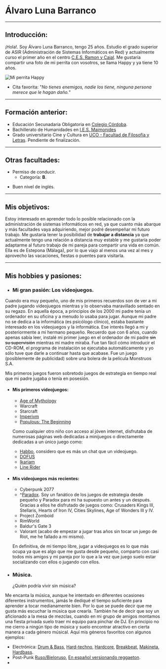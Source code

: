 # Álvaro Luna Barranco
----
## Introducción:
¡Hola!. Soy Álvaro Luna Barranco, tengo 25 años. Estudio el grado superior de ASIR (Administración de Sistemas Informáticos en Red) y actualmente curso el primer año en el centro [C.E.S. Ramon y Cajal](https://ramonycajal.net/). Me gustaría compartir una foto de mi perrita con vosotros, se llama Happy y ya tiene 10 años.

![Mi perrita Happy](https://i.imgur.com/Iu1kT3Q.jpg)


- Cita favorita:  "_No tienes enemigos, nadie los tiene, ninguna persona merece que le hagan daño._"

---

## Formación anterior:
- Educación Secunadaria Obligatoria en [Colegio Córdoba](https://www.colegiocordoba.es/).
- Bachillerato de Humanidades en [I.E.S. Maimonides](https://iesmaimonides.es/)
- Grado universitario Cine y Cultura en [UCO - Facultad de Filosofía y Letras](https://www.uco.es/filosofiayletras/es/grado-cine-y-cultura). Pendiente de finalización.

---
   
## Otras facultades:
+ Permiso de conducir.
    + Categoría: **B**.
- Buen nivel de inglés.

---

## Mis objetivos:
Estoy interesado en aprender todo lo posible relacionado con la administración de sistemas informáticos en red, ya que cuanto más abarque y más facultades vaya adquiriendo, mejor podré desempeñar mi futuro trabajo. Me gustaría tener la posibilidad de **trabajar a distancia** ya que actualmente tengo una relación a distancia muy estable y me gustaría poder adaptarme al futuro trabajo de mi pareja para compartir una vida en común. Ella es de Estepona (Málaga), por lo que viajo al menos una vez al mes y aprovecho las vacaciones, fiestas o puentes para visitarla.

---

## Mis hobbies y pasiones:
+ ### Mi gran pasión: Los videojuegos.
Cuando era muy pequeño, uno de mis primeros recuerdos son de ver a mi padre jugando videojuegos mientras y lo observaba maravillado sentado en su regazo. En aquella época, a principios de los 2000 mi padre tenía un ordenador en su oficina y a menudo lo usaba para jugar. Aunque mi padre no se dedica a la informática (es psicólogo clínico), estaba bastante interesado en los videojuegos y la informática. Ese interés llegó a mi y posteriormente a mi hermano pequeño. Recuerdo que con 6 años, cuando apenas sabía leer, instalé mi primer juego en el ordenador de mi padre ~~sin su supervisión~~ mientras mi madre miraba. Fue tan fácil cómo introducir el CD-ROM, el programa de instalación se ejecutaba automáticamente y yo sólo tuve que darle a continuar hasta que acabase. Fue un juego (posiblemente de publicidad) sobre una bolera de la película Monstruos S.A.

Mis primeros juegos fueron sobretodo juegos de estrategia en tiempo real que mi padre jugaba o tenía en posesión.

+ #### Mis primeros videojuegos:
   + [Age of Mythology](https://es.wikipedia.org/wiki/Age_of_Mythology)
   + Warcraft
   + Starcraft
   + [Imperivm](https://es.wikipedia.org/wiki/Imperivm)
   + [Populous: The Beginning](https://es.wikipedia.org/wiki/Imperivm)

  Como cualquier otro niño con acceso al jóven internet, disfrutaba de numerosas páginas web dedicadas a minijuegos o directamente dedicadas a un único juego como:

  + [Habbo](https://es.wikipedia.org/wiki/Habbo), considero que es más un chat que un videojuego.
  + [DOFUS](https://www.dofus.com/es/prehome)
  + [Ikariam](https://gameforge.com/es-ES/play/ikariam/)
  + [Line Rider](https://www.linerider.com/)

+ #### Mis videojuegos más recientes:
     + Cyberpunk 2077
     + ^[Paradox](https://www.paradoxinteractive.com/our-games/discover). Soy un fanático de los juegos de estrategia desde pequeño y Paradox para mi ha supuesto un antes y un después. Gracias a ellos he disfrutado de juegos como: Crusaders Kings III, Stellaris, Hearts of Iron IV, Cities Skylines, Age of Wonders III y IV.
     + Project Zomboid
     + RimWorld
     + Baldur's Gate 3
     + Valorant (acabo de empezar a jugar tras años sin tocar un juego de Riot, me he fallado a mi mismo).
 
  En definitiva, de mi tiempo libre, jugar a videojuegos es lo que más ocupa ya que es algo que me gusta desde pequeño, comparto con casi todos mis amigos y mi pareja por lo que a la vez que juego suelo estar socializando con ellos o jugando con ellos.
      
- ### Música.
   ¿Quién podría vivir sin música? 

Me encanta la música, aunque he intentado en diferentes ocasiones diferentes instrumentos, jamás le dediqué el tiempo suficiente para aprender a tocar medianamente bien. Por lo que se puede decir que me gusta más escuchar la música que crearla. También he de decir que soy un aficionado a la mesa de mezclas, cuando en mi grupo de amigos montamos una fiesta privada suelo traer mi equipo para pinchar de DJ. En principio no me cierro a ningún tipo de música y suelo encontrar atractivo en cierta manera a cada género músical. Aquí mis géneros favoritos con algunos ejemplos:

- Electrónica: [Drum & Bass](https://www.youtube.com/watch?v=btefjNXeaYg), [Hard-techno](https://youtu.be/kJtr_SqGerM?si=7GS-1xh-1Q7MlflC), [Hardcore](https://www.youtube.com/watch?v=2NifU4IPVSw), [Breakbeat](https://www.youtube.com/watch?v=zuoqBcXhsVU), [Makineta](https://www.youtube.com/watch?v=nzlx8DjL8qE), [Hardbass](https://www.youtube.com/watch?v=RBfrfSNX6ts).
- Post-Punk [Ruso/Bieloruso](https://www.youtube.com/watch?v=HR5zpFs7YpY), [En español versionando reggaeton](https://youtu.be/owp7QP19cjI?si=DEar83Ayqr3P04qK).
- 
